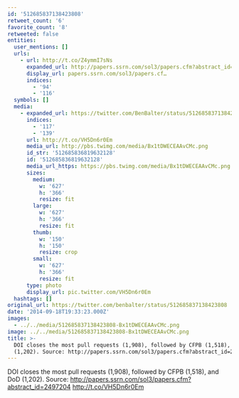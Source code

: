 ```yaml
---
id: '512685837138423808'
retweet_count: '6'
favorite_count: '8'
retweeted: false
entities:
  user_mentions: []
  urls:
    - url: http://t.co/Z4ymmI7sNs
      expanded_url: http://papers.ssrn.com/sol3/papers.cfm?abstract_id=2497204
      display_url: papers.ssrn.com/sol3/papers.cf…
      indices:
        - '94'
        - '116'
  symbols: []
  media:
    - expanded_url: https://twitter.com/BenBalter/status/512685837138423808/photo/1
      indices:
        - '117'
        - '139'
      url: http://t.co/VH5Dn6r0Em
      media_url: http://pbs.twimg.com/media/Bx1tDWECEAAvCMc.png
      id_str: '512685836819632128'
      id: '512685836819632128'
      media_url_https: https://pbs.twimg.com/media/Bx1tDWECEAAvCMc.png
      sizes:
        medium:
          w: '627'
          h: '366'
          resize: fit
        large:
          w: '627'
          h: '366'
          resize: fit
        thumb:
          w: '150'
          h: '150'
          resize: crop
        small:
          w: '627'
          h: '366'
          resize: fit
      type: photo
      display_url: pic.twitter.com/VH5Dn6r0Em
  hashtags: []
original_url: https://twitter.com/benbalter/status/512685837138423808
date: '2014-09-18T19:33:23.000Z'
images:
  - ../../media/512685837138423808-Bx1tDWECEAAvCMc.png
image: ../../media/512685837138423808-Bx1tDWECEAAvCMc.png
title: >-
  DOI closes the most pull requests (1,908), followed by CFPB (1,518), and DoD
  (1,202). Source: http://papers.ssrn.com/sol3/papers.cfm?abstract_id=2497204…
---
```


DOI closes the most pull requests (1,908), followed by CFPB (1,518), and DoD (1,202). Source: http://papers.ssrn.com/sol3/papers.cfm?abstract_id=2497204 http://t.co/VH5Dn6r0Em